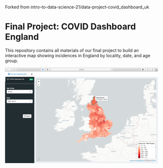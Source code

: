 Forked from intro-to-data-science-21/data-project-covid_dashboard_uk

# Final Project: COVID Dashboard England

This repository contains all materials of our final project to build an interactive map showing incidences in England by locality, date, and age group.

![COVID Dashboard](https://github.com/smkerr/smkerr.github.io/blob/main/assets/img/uk-covid-dashboard.png?raw=true)
